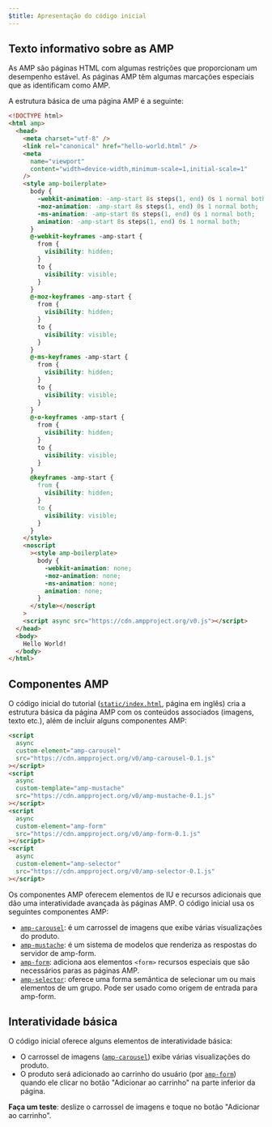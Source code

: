 ```yaml
---
$title: Apresentação do código inicial
---
```


## Texto informativo sobre as AMP

As AMP são páginas HTML com algumas restrições que proporcionam um desempenho estável. As páginas AMP têm algumas marcações especiais que as identificam como AMP.

A estrutura básica de uma página AMP é a seguinte:

```html
<!DOCTYPE html>
<html amp>
  <head>
    <meta charset="utf-8" />
    <link rel="canonical" href="hello-world.html" />
    <meta
      name="viewport"
      content="width=device-width,minimum-scale=1,initial-scale=1"
    />
    <style amp-boilerplate>
      body {
        -webkit-animation: -amp-start 8s steps(1, end) 0s 1 normal both;
        -moz-animation: -amp-start 8s steps(1, end) 0s 1 normal both;
        -ms-animation: -amp-start 8s steps(1, end) 0s 1 normal both;
        animation: -amp-start 8s steps(1, end) 0s 1 normal both;
      }
      @-webkit-keyframes -amp-start {
        from {
          visibility: hidden;
        }
        to {
          visibility: visible;
        }
      }
      @-moz-keyframes -amp-start {
        from {
          visibility: hidden;
        }
        to {
          visibility: visible;
        }
      }
      @-ms-keyframes -amp-start {
        from {
          visibility: hidden;
        }
        to {
          visibility: visible;
        }
      }
      @-o-keyframes -amp-start {
        from {
          visibility: hidden;
        }
        to {
          visibility: visible;
        }
      }
      @keyframes -amp-start {
        from {
          visibility: hidden;
        }
        to {
          visibility: visible;
        }
      }
    </style>
    <noscript
      ><style amp-boilerplate>
        body {
          -webkit-animation: none;
          -moz-animation: none;
          -ms-animation: none;
          animation: none;
        }
      </style></noscript
    >
    <script async src="https://cdn.ampproject.org/v0.js"></script>
  </head>
  <body>
    Hello World!
  </body>
</html>
```

## Componentes AMP

O código inicial do tutorial ([`static/index.html`](https://github.com/googlecodelabs/advanced-interactivity-in-amp/blob/master/static/index.html), página em inglês) cria a estrutura básica da página AMP com os conteúdos associados (imagens, texto etc.), além de incluir alguns componentes AMP:

```html
<script
  async
  custom-element="amp-carousel"
  src="https://cdn.ampproject.org/v0/amp-carousel-0.1.js"
></script>
<script
  async
  custom-template="amp-mustache"
  src="https://cdn.ampproject.org/v0/amp-mustache-0.1.js"
></script>
<script
  async
  custom-element="amp-form"
  src="https://cdn.ampproject.org/v0/amp-form-0.1.js"
></script>
<script
  async
  custom-element="amp-selector"
  src="https://cdn.ampproject.org/v0/amp-selector-0.1.js"
></script>
```

Os componentes AMP oferecem elementos de IU e recursos adicionais que dão uma interatividade avançada às páginas AMP. O código inicial usa os seguintes componentes AMP:

- [`amp-carousel`](../../../../documentation/components/reference/amp-carousel.md): é um carrossel de imagens que exibe várias visualizações do produto.
- [`amp-mustache`](../../../../documentation/components/reference/amp-mustache.md): é um sistema de modelos que renderiza as respostas do servidor de amp-form.
- [`amp-form`](../../../../documentation/components/reference/amp-form.md): adiciona aos elementos `<form>` recursos especiais que são necessários paras as páginas AMP.
- [`amp-selector`](../../../../documentation/components/reference/amp-selector.md): oferece uma forma semântica de selecionar um ou mais elementos de um grupo. Pode ser usado como origem de entrada para amp-form.

## Interatividade básica

O código inicial oferece alguns elementos de interatividade básica:

- O carrossel de imagens ([`amp-carousel`](../../../../documentation/components/reference/amp-carousel.md)) exibe várias visualizações do produto.
- O produto será adicionado ao carrinho do usuário (por [`amp-form`](../../../../documentation/components/reference/amp-form.md)) quando ele clicar no botão "Adicionar ao carrinho" na parte inferior da página.

**Faça um teste**: deslize o carrossel de imagens e toque no botão "Adicionar ao carrinho".
